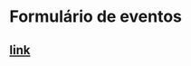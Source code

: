 # Formulário de eventos
## [link](https://thiagomassenomaciel.github.io/Projeto03-front-end.github.io/)
